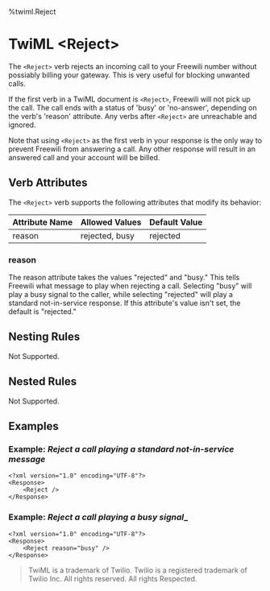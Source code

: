 %twiml.Reject

TwiML \<Reject>
======================

The `<Reject>` verb rejects an incoming call to your Freewili number without possiably billing your gateway. This is very useful for blocking unwanted calls.

If the first verb in a TwiML document is `<Reject>`, Freewili will not pick up the call. The call ends with a status of 'busy' or 'no-answer', depending on the verb's 'reason' attribute. Any verbs after `<Reject>` are unreachable and ignored.

Note that using `<Reject>` as the first verb in your response is the only way to prevent Freewili from answering a call. Any other response will result in an answered call and your account will be billed.

Verb Attributes
---------------
The `<Reject>` verb supports the following attributes that modify its behavior:

Attribute Name | Allowed Values  | Default Value
-------------- | --------------  | -------------
reason         | rejected, busy  | rejected

### reason ###
The reason attribute takes the values "rejected" and "busy." This tells Freewili what message to play when rejecting a call. Selecting "busy" will play a busy signal to the caller, while selecting "rejected" will play a standard not-in-service response. If this attribute's value isn't set, the default is "rejected."

Nesting Rules
-------------
Not Supported.

Nested Rules
------------
Not Supported.

Examples
---------

### Example: _Reject a call playing a standard not-in-service message_ ###

~~~{ .xml }
<?xml version="1.0" encoding="UTF-8"?>
<Response>
    <Reject />
</Response>
~~~

### Example: _Reject a call playing a busy signal__ ###

~~~{ .xml }
<?xml version="1.0" encoding="UTF-8"?>
<Response>
    <Reject reason="busy" />
</Response>
~~~

> TwiML is a trademark of Twilio. Twilio is a registered trademark of Twilio Inc. All rights reserved. All rights Respected.